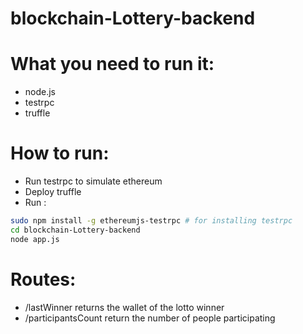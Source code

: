 # blockchain-Lottery-backend

# What you need to run it:
* node.js
* testrpc
* truffle

# How to run:
* Run testrpc to simulate ethereum
* Deploy truffle
* Run :
```sh
sudo npm install -g ethereumjs-testrpc # for installing testrpc
cd blockchain-Lottery-backend
node app.js
```

# Routes:
* /lastWinner returns the wallet of the lotto winner
* /participantsCount return the number of people participating
